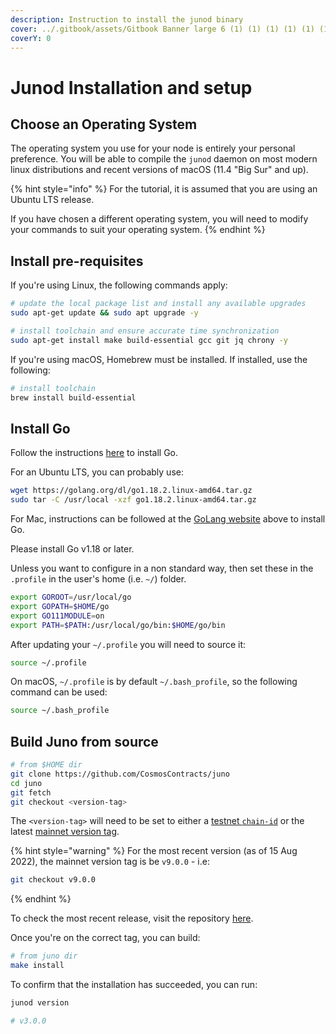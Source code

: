 ```yaml
---
description: Instruction to install the junod binary
cover: ../.gitbook/assets/Gitbook Banner large 6 (1) (1) (1) (1) (1) (1) (1) (20).png
coverY: 0
---
```


# Junod Installation and setup

## Choose an Operating System

The operating system you use for your node is entirely your personal preference. You will be able to compile the `junod` daemon on most modern linux distributions and recent versions of macOS (11.4 "Big Sur" and up).

{% hint style="info" %}
For the tutorial, it is assumed that you are using an Ubuntu LTS release.

If you have chosen a different operating system, you will need to modify your commands to suit your operating system.
{% endhint %}

## Install pre-requisites
If you're using Linux, the following commands apply:
```bash
# update the local package list and install any available upgrades
sudo apt-get update && sudo apt upgrade -y

# install toolchain and ensure accurate time synchronization
sudo apt-get install make build-essential gcc git jq chrony -y
```
If you're using macOS, Homebrew must be installed. If installed, use the following:
```bash
# install toolchain
brew install build-essential
```


## Install Go

Follow the instructions [here](https://golang.org/doc/install) to install Go.

For an Ubuntu LTS, you can probably use:

```bash
wget https://golang.org/dl/go1.18.2.linux-amd64.tar.gz
sudo tar -C /usr/local -xzf go1.18.2.linux-amd64.tar.gz
```

For Mac, instructions can be followed at the [GoLang website](https://go.dev/doc/install) above to install Go.

Please install Go v1.18 or later.

Unless you want to configure in a non standard way, then set these in the `.profile` in the user's home (i.e. `~/`) folder.

```bash
export GOROOT=/usr/local/go
export GOPATH=$HOME/go
export GO111MODULE=on
export PATH=$PATH:/usr/local/go/bin:$HOME/go/bin
```

After updating your `~/.profile` you will need to source it:

```bash
source ~/.profile
```

On macOS, `~/.profile` is by default `~/.bash_profile`, so the following command can be used:

```bash
source ~/.bash_profile
```

## Build Juno from source

```bash
# from $HOME dir
git clone https://github.com/CosmosContracts/juno
cd juno
git fetch
git checkout <version-tag>
```

The `<version-tag>` will need to be set to either a [testnet `chain-id`](joining-the-testnets.md#current-testnets) or the latest [mainnet version tag](joining-mainnet.md).

{% hint style="warning" %}
For the most recent version (as of 15 Aug 2022), the mainnet version tag is be `v9.0.0` - i.e:

```bash
git checkout v9.0.0
```
{% endhint %}

To check the most recent release, visit the repository [here](https://github.com/CosmosContracts/juno/releases).

Once you're on the correct tag, you can build:

```bash
# from juno dir
make install
```

To confirm that the installation has succeeded, you can run:

```bash
junod version

# v3.0.0
```

